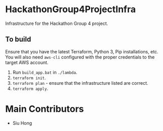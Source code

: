 # HackathonGroup4ProjectInfra

Infrastructure for the Hackathon Group 4 project.

## To build

Ensure that you have the latest Terraform, Python 3, Pip installations, etc.
You will also need `aws-cli` configured with the proper credentials to the target AWS account.

1. Run `build_app.bat` in `./lambda`.
2. `terraform init`.
3. `terraform plan` - ensure that the infrastructure listed are correct.
4. `terraform apply`.

# Main Contributors

- Siu Hong
